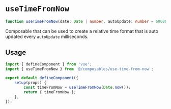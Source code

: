 # `useTimeFromNow`

```ts
function useTimeFromNow(date: Date | number, autoUpdate: number = 60000): Ref<string>;
```

Composable that can be used to create a relative time format that is auto updated every `autoUpdate` milliseconds.

## Usage

```js
import { defineComponent } from 'vue';
import { useTimeFromNow } from '@/composables/use-time-from-now';

export default defineComponent({
	setup(props) {
		const timeFromNow = useTimeFromNow(Date.now());
		return { timeFromNow };
	},
});
```
